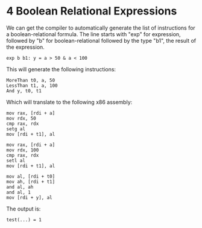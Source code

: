 # 4 Boolean Relational Expressions

We can get the compiler to automatically generate the list of instructions for a boolean-relational formula. The line starts with "exp" for expression, followed by "b" for boolean-relational followed by the type "b1", the result of the expression.


```
exp b b1: y = a > 50 & a < 100
```

This will generate the following instructions:

```
MoreThan t0, a, 50 
LessThan t1, a, 100 
And y, t0, t1 
```

Which will translate to the following x86 assembly:

```
mov rax, [rdi + a]
mov rdx, 50
cmp rax, rdx
setg al
mov [rdi + t1], al

mov rax, [rdi + a]
mov rdx, 100
cmp rax, rdx
setl al
mov [rdi + t1], al

mov al, [rdi + t0]
mov ah, [rdi + t1]
and al, ah
and al, 1
mov [rdi + y], al
```

The output is:

```
test(...) = 1
```	
